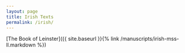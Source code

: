 ```yaml
---
layout: page
title: Irish Texts
permalink: /irish/
---
```


[The Book of Leinster]({{ site.baseurl }}{% link /manuscripts/irish-mss-ll.markdown %})
